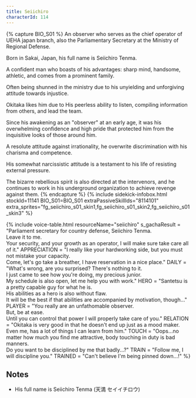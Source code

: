 ```yaml
---
title: Seiichiro
characterId: 114
---
```


{% capture BIO_S01 %}
An observer who serves as the chief operator of UEHA japan branch, also the Parliamentary Secretary at the Ministry of Regional Defense.

Born in Sakai, Japan, his full name is Seiichiro Tenma.

A confident man who boasts of his advantages: sharp mind, handsome, athletic, and comes from a prominent family.

Often being shunned in the ministry due to his unyielding and unforgiving attitude towards injustice.

Okitaka likes him due to His peerless ability to listen, compiling information from others, and lead the team.


Since his awakening as an "observer" at an early age, it was his overwhelming confidence and high pride that protected him from the inquisitive looks of those around him.

A resolute attitude against irrationality, he overwrite discrimination with his charisma and competence.

His somewhat narcissistic attitude is a testament to his life of resisting external pressure.

The bizarre rebellious spirit is also directed at the intervenors, and he continues to work in his underground organization to achieve revenge against them.
{% endcapture %}
{% include sidekick-infobox.html stockId=11141 BIO_S01=BIO_S01 extraPassiveSkillIds="8114101"
extra_sprites="fg_seiichiro_s01_skin1,fg_seiichiro_s01_skin2,fg_seiichiro_s01_skin3"
%}

{% include voice-table.html resourceName="seiichiro"
s_gachaResult = "Parliament secretary for country defense, Seiichiro Tenma.<br>Leave it to me.<br>Your security, and your growth as an operator, I will make sure take care all of it."
APPRECIATION = "I really like your hardworking side, but you must not mistake your capacity.<br>Come, let's go take a breather, I have reservation in a nice place."
DAILY = "What's wrong, are you surprised? There's nothing to it.<br>I just came to see how you're doing, my precious junior.<br>My schedule is also open, let me help you with work."
HERO = "Santetsu is a pretty capable guy for what he is.<br>His abilities as a hero is also without flaw.<br>It will be the best if that abilities are accompanied by motivation, though…"
PLAYER = "You really are an unfathomable observer.<br>But, be at ease.<br> Until you can control that power I will properly take care of you."
RELATION = "Okitaka is very good in that he doesn't end up just as a mood maker.<br>Even me, has a lot of things I can learn from him."
TOUCH = "Oops…no matter how much you find me attractive, body touching in duty is bad manners.<br>Do you want to be disciplined by me that badly...?"
TRAIN = "Follow me, I will discipline you."
TRAINED = "Can't believe I'm being pinned down…!"
%}

## Notes
- His full name is Seiichiro Tenma (天満 セイイチロウ)
